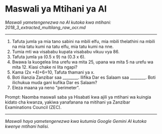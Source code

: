 # Maswali ya Mtihani ya AI
*Maswali yametengenezwa na AI kutoka kwa mtihani: 2018_3_extracted_multilang_raw_ocr.md*

---

1.  Tafuta jumla ya mia tano sabini na mbili elfu, mia mbili thelathini na mbili na mia tatu kumi na tatu elfu, mia tatu kumi na nne.
2.  Tumia mti wa visababu kupata visababu vikuu vya 86.
3.  Tafuta jumla ya (0.5 x 9) na (0.3 x 6).
4.  Bwawa la kuogelea lina urefu wa mita 25, upana wa mita 5 na urefu wa mita 12. Kiasi chake ni lita ngapi?
5.  Kama (2x +4)+6=10, Tafuta thamani ya x.
6.  Boti ilianzia Zanzibar saa ________. Ilifika Dar es Salaam saa ________. Boti ilichukua muda gani kufika Dar es Salaam?
7.  Eleza maana ya neno "perimeter".

Prompt: Naomba maswali saba ya Hisabati kwa ajili ya mtihani wa kuingia kidato cha kwanza, yakiwa yanafanana na mitihani ya Zanzibar Examinations Council (ZEC).

---
*Maswali haya yametengenezwa kwa kutumia Google Gemini AI kutoka kwenye mtihani halisi.*
